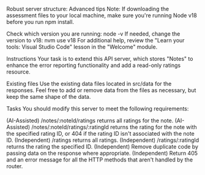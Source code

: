 Robust server structure: Advanced tips
Note: If downloading the assessment files to your local machine, make sure you're running Node v18 before you run npm install.

Check which version you are running: node -v
If needed, change the version to v18: nvm use v18
For additional help, review the "Learn your tools: Visual Studio Code" lesson in the "Welcome" module.

Instructions
Your task is to extend this API server, which stores "Notes" to enhance the error reporting functionality and add a read-only ratings resource.

Existing files
Use the existing data files located in src/data for the responses. Feel free to add or remove data from the files as necessary, but keep the same shape of the data.

Tasks
You should modify this server to meet the following requirements:

(AI-Assisted) /notes/:noteId/ratings returns all ratings for the note.
(AI-Assisted) /notes/:noteId/ratings/:ratingId returns the rating for the note with the specified rating ID, or 404 if the rating ID isn't associated with the note ID.
(Independent) /ratings returns all ratings.
(Independent) /ratings/:ratingId returns the rating the specified ID.
(Independent) Remove duplicate code by passing data on the response where appropriate.
(Independent) Return 405 and an error message for all the HTTP methods that aren't handled by the router.
